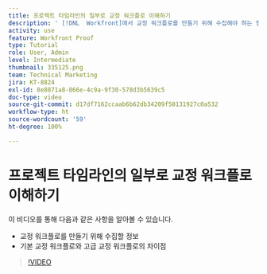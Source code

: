 ```yaml
---
title: 프로젝트 타임라인의 일부로 교정 워크플로 이해하기
description: ' [!DNL  Workfront]에서 교정 워크플로를 만들기 위해 수집해야 하는 정보 및 기본 교정 워크플로와 고급 교정 워크플로의 차이점을 알아봅니다.'
activity: use
feature: Workfront Proof
type: Tutorial
role: User, Admin
level: Intermediate
thumbnail: 335125.png
team: Technical Marketing
jira: KT-8824
exl-id: 8e8871a8-866e-4c9a-9f30-578d3b5639c5
doc-type: video
source-git-commit: d17df7162ccaab6b62db34209f50131927c0a532
workflow-type: ht
source-wordcount: '59'
ht-degree: 100%

---
```


# 프로젝트 타임라인의 일부로 교정 워크플로 이해하기

이 비디오를 통해 다음과 같은 사항을 알아볼 수 있습니다.

* 교정 워크플로를 만들기 위해 수집할 정보
* 기본 교정 워크플로와 고급 교정 워크플로의 차이점

>[!VIDEO](https://video.tv.adobe.com/v/335125/?quality=12&learn=on&enablevpops)



